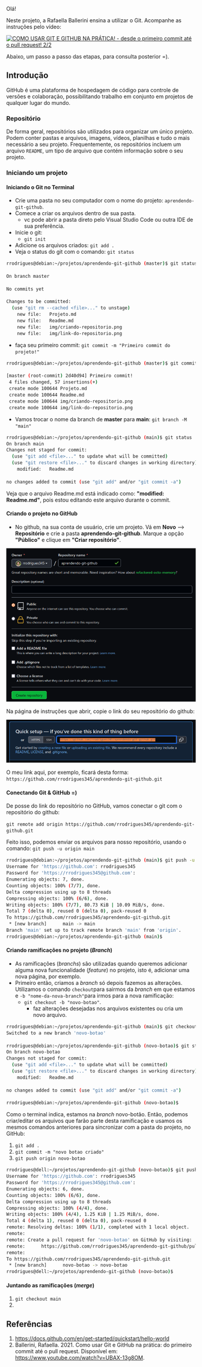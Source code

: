 Olá! 

Neste projeto, a Rafaella Ballerini ensina a utilizar o Git. Acompanhe as instruções pelo vídeo:

[![COMO USAR GIT E GITHUB NA PRÁTICA! - desde o primeiro commit até o pull request! 2/2](https://img.youtube.com/vi/UBAX-13g8OM/0.jpg)](https://www.youtube.com/watch?v=UBAX-13g8OM)

Abaixo, um passo a passo das etapas, para consulta posterior =). 


## Introdução

GitHub é uma plataforma de hospedagem de código para controle de versões e colaboração, possibilitando trabalho em conjunto em projetos de qualquer lugar do mundo. 

### Repositório

De forma geral, repositórios são utilizados para organizar um único projeto. Podem conter pastas e arquivos, imagens, vídeos, planilhas e tudo o mais necessário a seu projeto. Frequentemente, os repositórios incluem um arquivo `README`, um tipo de arquivo que contém informação sobre o seu projeto. 

### Iniciando um projeto

#### Iniciando o Git no Terminal

- Crie uma pasta no seu computador com o nome do projeto: `aprendendo-git-github`.
- Comece a criar os arquivos dentro de sua pasta.
    - vc pode abrir a pasta direto pelo Visual Studio Code ou outra IDE de sua preferência.
- Inicie o git: 
    - `git init`
- Adicione os arquivos criados: `git add .`
- Veja o status do git com o comando: `git status`

``` bash
rrodrigues@debian:~/projetos/aprendendo-git-github (master)$ git status 

On branch master

No commits yet

Changes to be committed:
  (use "git rm --cached <file>..." to unstage)
	new file:   Projeto.md
	new file:   Readme.md
	new file:   img/criando-repositorio.png
	new file:   img/link-do-repositorio.png
```

- faça seu primeiro commit: `git commit -m "Primeiro commit do projeto!"`

``` bash
rrodrigues@debian:~/projetos/aprendendo-git-github (master)$ git commit -m "Primeiro commit!"

[master (root-commit) 2d40d94] Primeiro commit!
 4 files changed, 57 insertions(+)
 create mode 100644 Projeto.md
 create mode 100644 Readme.md
 create mode 100644 img/criando-repositorio.png
 create mode 100644 img/link-do-repositorio.png

```

- Vamos trocar o nome da branch de **master** para **main**: `git branch -M "main"`

``` bash
rrodrigues@debian:~/projetos/aprendendo-git-github (main)$ git status 
On branch main
Changes not staged for commit:
  (use "git add <file>..." to update what will be committed)
  (use "git restore <file>..." to discard changes in working directory)
	modified:   Readme.md

no changes added to commit (use "git add" and/or "git commit -a")
```
Veja que o arquivo Readme.md está indicado como: **"modified:   Readme.md"**, pois estou editando este arquivo durante o commit.

#### Criando o projeto no GitHub

- No github, na sua conta de usuário, crie um projeto. Vá em **Novo** --> **Repositório** e crie a pasta **aprendendo-git-github**. Marque a opção **"Público"** e clique em **"Criar repositório"**.

![Criando um repositório no GitHub](./img/criando-repositorio.png)

Na página de instruções que abrir, copie o link do seu repositório do github:

![Link do repositório no GitHub](./img/link-do-repositorio.png)

O meu link aqui, por exemplo, ficará desta forma:
`https://github.com/rrodrigues345/aprendendo-git-github.git`

#### Conectando Git & GitHub =)

De posse do link do repositório no GitHub, vamos conectar o git com o repositório do github:

`git remote add origin https://github.com/rrodrigues345/aprendendo-git-github.git`

Feito isso, podemos enviar os arquivos para nosso repositório, usando o comando: `git push -u origin main`

``` bash
rrodrigues@debian:~/projetos/aprendendo-git-github (main)$ git push -u origin main 
Username for 'https://github.com': rrodrigues345
Password for 'https://rrodrigues345@github.com': 
Enumerating objects: 7, done.
Counting objects: 100% (7/7), done.
Delta compression using up to 8 threads
Compressing objects: 100% (6/6), done.
Writing objects: 100% (7/7), 80.73 KiB | 10.09 MiB/s, done.
Total 7 (delta 0), reused 0 (delta 0), pack-reused 0
To https://github.com/rrodrigues345/aprendendo-git-github.git
 * [new branch]      main -> main
Branch 'main' set up to track remote branch 'main' from 'origin'.
rrodrigues@debian:~/projetos/aprendendo-git-github (main)$ 
```

#### Criando ramificações no projeto (*Branch*)

- As ramificações (*branchs*) são utilizadas quando queremos adicionar alguma nova funcionalidade (*feature*) no projeto, isto é, adicionar uma nova página, por exemplo. 
- Primeiro então, criamos a *branch* só depois fazemos as alterações. Utilizamos o comando `checkout`para sairmos da *branch* em que estamos e `-b "nome-da-nova-branch"`para irmos para a nova ramificação:
  - `git checkout -b "novo-botao"`.
    - faz alterações desejadas nos arquivos existentes ou cria um novo arquivo.

``` bash
rrodrigues@debian:~/projetos/aprendendo-git-github (main)$ git checkout -b "novo-botao"
Switched to a new branch 'novo-botao'

rrodrigues@debian:~/projetos/aprendendo-git-github (novo-botao)$ git status
On branch novo-botao
Changes not staged for commit:
  (use "git add <file>..." to update what will be committed)
  (use "git restore <file>..." to discard changes in working directory)
	modified:   Readme.md

no changes added to commit (use "git add" and/or "git commit -a")

rrodrigues@debian:~/projetos/aprendendo-git-github (novo-botao)$ 
```  

Como o terminal indica, estamos na *branch* novo-botão. Então, podemos criar/editar os arquivos que farão parte desta ramificação e usamos os mesmos comandos anteriores para sincronizar com a pasta do projeto, no GitHub:

1. `git add .`
2. `git commit -m "novo botao criado"`
3. `git push origin novo-botao`

```bash
rrodrigues@dell:~/projetos/aprendendo-git-github (novo-botao)$ git push origin novo-botao 
Username for 'https://github.com': rrodrigues345
Password for 'https://rrodrigues345@github.com': 
Enumerating objects: 6, done.
Counting objects: 100% (6/6), done.
Delta compression using up to 8 threads
Compressing objects: 100% (4/4), done.
Writing objects: 100% (4/4), 1.25 KiB | 1.25 MiB/s, done.
Total 4 (delta 1), reused 0 (delta 0), pack-reused 0
remote: Resolving deltas: 100% (1/1), completed with 1 local object.
remote: 
remote: Create a pull request for 'novo-botao' on GitHub by visiting:
remote:      https://github.com/rrodrigues345/aprendendo-git-github/pull/new/novo-botao
remote: 
To https://github.com/rrodrigues345/aprendendo-git-github.git
 * [new branch]      novo-botao -> novo-botao
rrodrigues@dell:~/projetos/aprendendo-git-github (novo-botao)$ 
``` 

#### Juntando as ramificações (*merge*)

1. `git checkout main`
2. 




## Referências

1. https://docs.github.com/en/get-started/quickstart/hello-world
2. Ballerini, Rafaella. 2021. Como usar Git e GitHub na prática: do primeiro commit até o pull request. Disponível em: https://www.youtube.com/watch?v=UBAX-13g8OM.